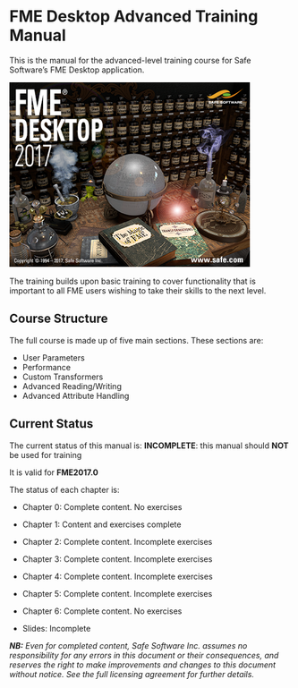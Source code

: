 # FME Desktop Advanced Training Manual #

This is the manual for the advanced-level training course for Safe Software’s FME Desktop application.

<!--This file duplicates a little of the content to follow, but is added here because the content of this file is used for the landing page on GitBook-->

![](./DesktopAdvanced0Introduction/Images/Img0.000.FMEAboutScreen.png)

The training builds upon basic training to cover functionality that is important to all FME users wishing to take their skills to the next level.

## Course Structure ##

The full course is made up of five main sections. These sections are:

- User Parameters
- Performance
- Custom Transformers
- Advanced Reading/Writing
- Advanced Attribute Handling

## Current Status ##

The current status of this manual is: **INCOMPLETE**: this manual should **NOT** be used for training

It is valid for **FME2017.0**

The status of each chapter is:

- Chapter 0: Complete content. No exercises
- Chapter 1: Content and exercises complete
- Chapter 2: Complete content. Incomplete exercises
- Chapter 3: Complete content. Incomplete exercises
- Chapter 4: Complete content. Incomplete exercises
- Chapter 5: Complete content. Incomplete exercises
- Chapter 6: Complete content. No exercises

- Slides:    Incomplete
 
***NB:*** *Even for completed content, Safe Software Inc. assumes no responsibility for any errors in this document or their consequences, and reserves the right to make improvements and changes to this document without notice. See the full licensing agreement for further details.*
